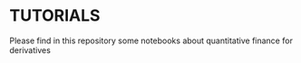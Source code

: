 # TUTORIALS

Please find in this repository some notebooks about quantitative finance for derivatives

